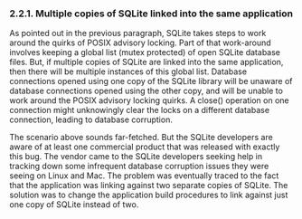 ### 2\.2\.1\. Multiple copies of SQLite linked into the same application


As pointed out in the previous paragraph, SQLite takes steps to work
around the quirks of POSIX advisory locking. Part of that work\-around involves
keeping a global list (mutex protected) of open SQLite database files.
But, if multiple copies of SQLite are linked into the same application,
then there will be multiple instances of this global list.
Database connections opened using one copy of the SQLite library
will be unaware of database connections opened using the other copy,
and will be unable to work around the POSIX advisory locking quirks.
A close() operation on one connection might unknowingly 
clear the locks on a different database connection, leading to database
corruption.


The scenario above sounds far\-fetched.
But the SQLite developers are aware of at 
least one commercial product that was released
with exactly this bug. The vendor came to the SQLite developers seeking
help in tracking down some infrequent database corruption issues they were
seeing on Linux and Mac. The problem was eventually traced to the
fact that the application was linking against two separate copies of SQLite.
The solution was to change the application build procedures to link against
just one copy of SQLite instead of two.


